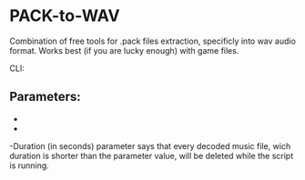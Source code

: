 # PACK-to-WAV
Combination of free tools for .pack files extraction, specificly into wav audio format.
Works best (if you are lucky enough) with game files.



CLI:

Parameters:
-
-
-
-Duration (in seconds) parameter says that every decoded music file, wich duration is shorter than the parameter value, will be deleted while the script is running.
